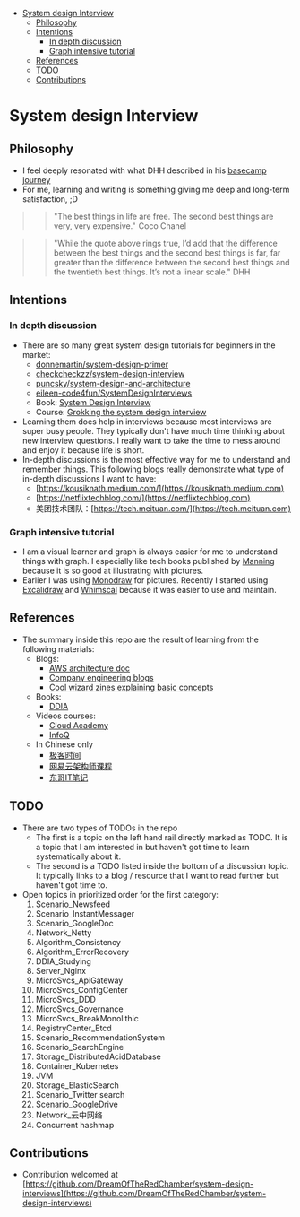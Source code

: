 - [System design Interview](#system-design-interview)
  - [Philosophy](#philosophy)
  - [Intentions](#intentions)
    - [In depth discussion](#in-depth-discussion)
    - [Graph intensive tutorial](#graph-intensive-tutorial)
  - [References](#references)
  - [TODO](#todo)
  - [Contributions](#contributions)

# System design Interview

## Philosophy
* I feel deeply resonated with what DHH described in his [basecamp journey](https://observer.com/2015/12/the-day-i-became-a-millionaire/)
* For me, learning and writing is something giving me deep and long-term satisfaction, ;D

>> "The best things in life are free. The second best things are very, very expensive."
>> Coco Chanel

>> "While the quote above rings true, I’d add that the difference between the best things  and the second best things is far, far greater than the difference between the second best things and the twentieth best things. It’s not a linear scale."
>> DHH

## Intentions

### In depth discussion

* There are so many great system design tutorials for beginners in the market: 
  * [donnemartin/system-design-primer](https://github.com/donnemartin/system-design-primer)
  * [checkcheckzz/system-design-interview](https://github.com/checkcheckzz/system-design-interview)
  * [puncsky/system-design-and-architecture](https://github.com/puncsky/system-design-and-architecture)
  * [eileen-code4fun/SystemDesignInterviews](https://github.com/eileen-code4fun/SystemDesignInterviews)
  * Book: [System Design Interview](https://www.amazon.com/System-Design-Interview-insiders-Second/dp/B08CMF2CQF/ref=sr\_1\_1?dchild=1\&keywords=system+design\&qid=1619578081\&sr=8-1)
  * Course: [Grokking the system design interview](https://www.educative.io/courses/grokking-the-system-design-interview)
* Learning them does help in interviews because most interviews are super busy people. They typically don't have much time thinking about new interview questions. I really want to take the time to mess around and enjoy it because life is short.
* In-depth discussions is the most effective way for me to understand and remember things. This following blogs really demonstrate what type of in-depth discussions I want to have:
  * [https://kousiknath.medium.com/](https://kousiknath.medium.com)
  * [https://netflixtechblog.com/](https://netflixtechblog.com)
  * 美团技术团队：[https://tech.meituan.com/](https://tech.meituan.com)

### Graph intensive tutorial

* I am a visual learner and graph is always easier for me to understand things with graph. I especially like tech books published by [Manning](https://www.manning.com) because it is so good at illustrating with pictures. 
* Earlier I was using [Monodraw](https://monodraw.helftone.com) for pictures. Recently I started using [Excalidraw](https://excalidraw.com) and [Whimscal](https://whimsical.com/) because it was easier to use and maintain. 

## References

* The summary inside this repo are the result of learning from the following materials:
  * Blogs: 
    * [AWS architecture doc](https://aws.amazon.com/architecture/well-architected/?wa-lens-whitepapers.sort-by=item.additionalFields.sortDate\&wa-lens-whitepapers.sort-order=desc)
    * [Company engineering blogs](https://github.com/aaronwinter/engineering-blogs)
    * [Cool wizard zines explaining basic concepts](https://wizardzines.com)
  * Books: 
    * [DDIA](https://www.amazon.com/Designing-Data-Intensive-Applications-Reliable-Maintainable/dp/1449373321/ref=sr\_1\_1?crid=38CARLM3E1P07\&dchild=1\&keywords=designing+data-intensive+applications\&qid=1619579153\&sprefix=intensive+data+app%2Caps%2C208\&sr=8-1)
  * Videos courses:
    * [Cloud Academy](https://cloudacademy.com)
    * [InfoQ](https://www.infoq.com/?variant=homepage_collections)
  * In Chinese only
    * [极客时间](https://time.geekbang.org)
    * [网易云架构师课程](https://mooc.study.163.com/smartSpec/detail/1202858603.htm)
    * [东哥IT笔记](https://donggeitnote.com/category/discuss-topic/)

## TODO

* There are two types of TODOs in the repo
  * The first is a topic on the left hand rail directly marked as TODO. It is a topic that I am interested in but haven't got time to learn systematically about it. 
  * The second is a TODO listed inside the bottom of a discussion topic. It typically links to a blog / resource that I want to read further but haven't got time to. 
* Open topics in prioritized order for the first category:
  1. Scenario_Newsfeed
  2. Scenario_InstantMessager
  3. Scenario_GoogleDoc
  4. Network_Netty
  5. Algorithm_Consistency
  6. Algorithm_ErrorRecovery
  7. DDIA_Studying
  8. Server_Nginx
  9. MicroSvcs_ApiGateway
  10. MicroSvcs_ConfigCenter
  11. MicroSvcs_DDD
  12. MicroSvcs_Governance
  13. MicroSvcs_BreakMonolithic
  14. RegistryCenter_Etcd
  15. Scenario_RecommendationSystem
  16. Scenario_SearchEngine
  17. Storage_DistributedAcidDatabase
  18. Container_Kubernetes
  19. JVM
  20. Storage_ElasticSearch
  21. Scenario_Twitter search
  22. Scenario_GoogleDrive
  23. Network\_云中网络
  24. Concurrent hashmap

## Contributions
* Contribution welcomed at [https://github.com/DreamOfTheRedChamber/system-design-interviews](https://github.com/DreamOfTheRedChamber/system-design-interviews)
